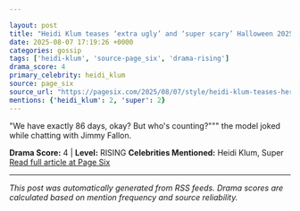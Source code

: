 ```yaml
---

layout: post
title: "Heidi Klum teases ‘extra ugly’ and ‘super scary’ Halloween 2025 costume"""
date: 2025-08-07 17:19:26 +0000
categories: gossip
tags: ['heidi-klum', 'source-page_six', 'drama-rising']
drama_score: 4
primary_celebrity: heidi_klum
source: page_six
source_url: "https://pagesix.com/2025/08/07/style/heidi-klum-teases-her-extra-ugly-halloween-2025-costume/"""
mentions: {'heidi_klum': 2, 'super': 2}
---
```


"We have exactly 86 days, okay? But who's counting?""" the model joked while chatting with Jimmy Fallon.

**Drama Score:** 4 | **Level:** RISING **Celebrities Mentioned:** Heidi Klum, Super [Read full article at Page Six](https://pagesix.com/2025/08/07/style/heidi-klum-teases-her-extra-ugly-halloween-2025-costume/)

---

*This post was automatically generated from RSS feeds. Drama scores are calculated based on mention frequency and source reliability.*